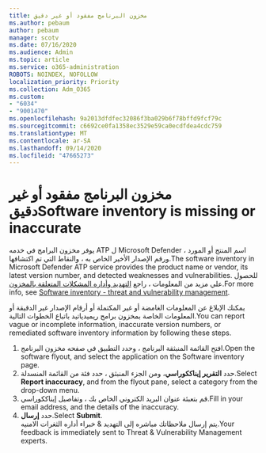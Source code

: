 ```yaml
---
title: مخزون البرنامج مفقود أو غير دقيق
ms.author: pebaum
author: pebaum
manager: scotv
ms.date: 07/16/2020
ms.audience: Admin
ms.topic: article
ms.service: o365-administration
ROBOTS: NOINDEX, NOFOLLOW
localization_priority: Priority
ms.collection: Adm_O365
ms.custom:
- "6034"
- "9001470"
ms.openlocfilehash: 9a2013dfdfec32086f3ba029b6f78bffd9fcf79c
ms.sourcegitcommit: c6692ce0fa1358ec3529e59ca0ecdfdea4cdc759
ms.translationtype: MT
ms.contentlocale: ar-SA
ms.lasthandoff: 09/14/2020
ms.locfileid: "47665273"
---
```

# <a name="software-inventory-is-missing-or-inaccurate"></a><span data-ttu-id="0313f-102">مخزون البرنامج مفقود أو غير دقيق</span><span class="sxs-lookup"><span data-stu-id="0313f-102">Software inventory is missing or inaccurate</span></span>

<span data-ttu-id="0313f-103">يوفر مخزون البرامج في خدمه ATP ل Microsoft Defender اسم المنتج أو المورد ، ورقم الإصدار الأخير الخاص به ، والنقاط التي تم اكتشافها.</span><span class="sxs-lookup"><span data-stu-id="0313f-103">The software inventory in Microsoft Defender ATP service provides the product name or vendor, its latest version number, and detected weaknesses and vulnerabilities.</span></span> <span data-ttu-id="0313f-104">للحصول علي مزيد من المعلومات ، راجع [التهديد وأداره المشكلات المتعلقة بالمخزون](https://docs.microsoft.com/windows/security/threat-protection/microsoft-defender-atp/tvm-software-inventory).</span><span class="sxs-lookup"><span data-stu-id="0313f-104">For more info, see [Software inventory - threat and vulnerability management](https://docs.microsoft.com/windows/security/threat-protection/microsoft-defender-atp/tvm-software-inventory).</span></span>

<span data-ttu-id="0313f-105">يمكنك الإبلاغ عن المعلومات الغامضة أو غير المكتملة أو أرقام الإصدار غير الدقيقة أو المعلومات الخاصة بمخزون برامج ريميدياتيد باتباع الخطوات التالية.</span><span class="sxs-lookup"><span data-stu-id="0313f-105">You can report vague or incomplete information, inaccurate version numbers, or remediated software inventory information by following these steps.</span></span>  

1. <span data-ttu-id="0313f-106">افتح القائمة المنبثقة البرنامج ، وحدد التطبيق في صفحه مخزون البرنامج.</span><span class="sxs-lookup"><span data-stu-id="0313f-106">Open the software flyout, and select the application on the Software inventory page.</span></span>
2. <span data-ttu-id="0313f-107">حدد **التقرير إيناككوراسي**، ومن الجزء المنبثق ، حدد فئة من القائمة المنسدلة.</span><span class="sxs-lookup"><span data-stu-id="0313f-107">Select **Report inaccuracy**, and from the flyout pane, select a category from the drop-down menu.</span></span>
3. <span data-ttu-id="0313f-108">قم بتعبئة عنوان البريد الكتروني الخاص بك ، وتفاصيل إيناككوراسي.</span><span class="sxs-lookup"><span data-stu-id="0313f-108">Fill in your email address, and the details of the inaccuracy.</span></span>
4. <span data-ttu-id="0313f-109">حدد **إرسال**.</span><span class="sxs-lookup"><span data-stu-id="0313f-109">Select **Submit**.</span></span></br>
    <span data-ttu-id="0313f-110">يتم إرسال ملاحظاتك مباشره إلى التهديد & خبراء أداره الثغرات الامنيه.</span><span class="sxs-lookup"><span data-stu-id="0313f-110">Your feedback is immediately sent to Threat & Vulnerability Management experts.</span></span>